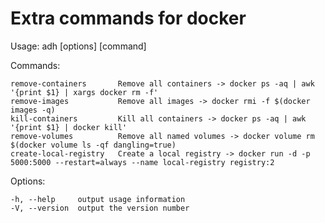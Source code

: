 # Extra commands for docker


  Usage: adh [options] [command]


  Commands:

    remove-containers       Remove all containers -> docker ps -aq | awk '{print $1} | xargs docker rm -f'
    remove-images           Remove all images -> docker rmi -f $(docker images -q)
    kill-containers         Kill all containers -> docker ps -aq | awk '{print $1} | docker kill'
    remove-volumes          Remove all named volumes -> docker volume rm $(docker volume ls -qf dangling=true)
    create-local-registry   Create a local registry -> docker run -d -p 5000:5000 --restart=always --name local-registry registry:2

  Options:

    -h, --help     output usage information
    -V, --version  output the version number
